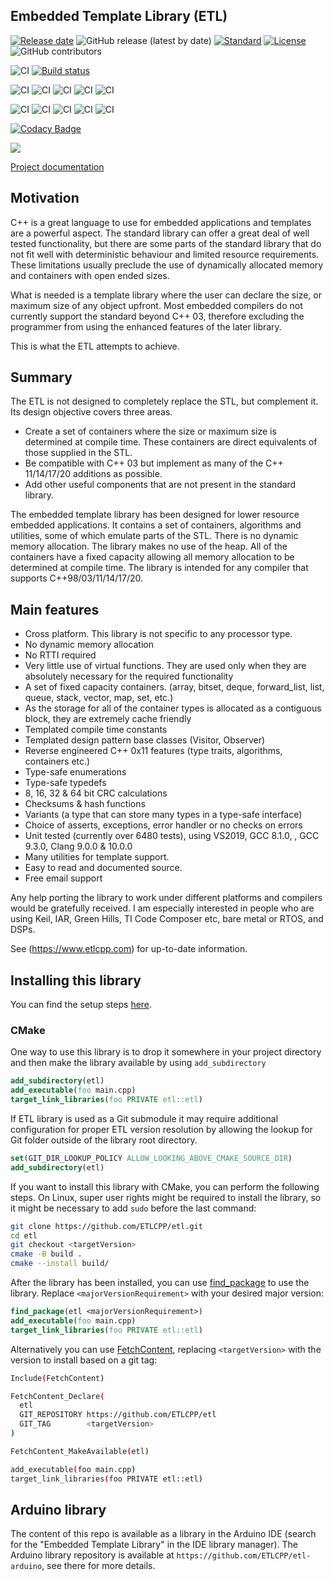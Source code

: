 Embedded Template Library (ETL)
-------------------------

[![Release date](https://img.shields.io/github/release-date/jwellbelove/etl?color=%231182c3)](https://img.shields.io/github/release-date/jwellbelove/etl?color=%231182c3)
![GitHub release (latest by date)](https://img.shields.io/github/v/release/jwellbelove/etl)
[![Standard](https://img.shields.io/badge/c%2B%2B-98/03/11/14/17/20-blue.svg)](https://en.wikipedia.org/wiki/C%2B%2B#Standardization)
[![License](https://img.shields.io/badge/license-MIT-blue.svg)](https://opensource.org/licenses/MIT)
![GitHub contributors](https://img.shields.io/github/contributors-anon/ETLCPP/etl)

![CI](https://github.com/ETLCPP/etl/workflows/msvc/badge.svg?branch=master)
[![Build status](https://ci.appveyor.com/api/projects/status/b7jgecv7unqjw4u0/branch/master?svg=true)](https://ci.appveyor.com/project/jwellbelove/etl/branch/master)

![CI](https://github.com/ETLCPP/etl/actions/workflows/gcc-c++11.yml/badge.svg?branch=master)
![CI](https://github.com/ETLCPP/etl/actions/workflows/gcc-c++14.yml/badge.svg?branch=master)
![CI](https://github.com/ETLCPP/etl/actions/workflows/gcc-c++17.yml/badge.svg?branch=master)
![CI](https://github.com/ETLCPP/etl/actions/workflows/gcc-c++20.yml/badge.svg?branch=master)
![CI](https://github.com/ETLCPP/etl/actions/workflows/gcc-syntax-checks.yml/badge.svg?branch=master)

![CI](https://github.com/ETLCPP/etl/actions/workflows/clang-c++11.yml/badge.svg?branch=master)
![CI](https://github.com/ETLCPP/etl/actions/workflows/clang-c++14.yml/badge.svg?branch=master)
![CI](https://github.com/ETLCPP/etl/actions/workflows/clang-c++17.yml/badge.svg?branch=master)
![CI](https://github.com/ETLCPP/etl/actions/workflows/clang-c++20.yml/badge.svg?branch=master)
![CI](https://github.com/ETLCPP/etl/actions/workflows/clang-syntax-checks.yml/badge.svg?branch=master)

[![Codacy Badge](https://api.codacy.com/project/badge/Grade/3c14cd918ccf40008d0bcd7b083d5946)](https://www.codacy.com/manual/jwellbelove/etl?utm_source=github.com&amp;utm_medium=referral&amp;utm_content=ETLCPP/etl&amp;utm_campaign=Badge_Grade)

[![](https://img.shields.io/static/v1?label=Sponsor&message=%E2%9D%A4&logo=GitHub&color=%23fe8e86)](https://www.etlcpp.com/sponsor.html)

[Project documentation](https://www.etlcpp.com/)

## Motivation

C++ is a great language to use for embedded applications and templates are a powerful aspect. The standard library can offer a great deal of well tested functionality,  but there are some parts of the standard library that do not fit well with deterministic behaviour and limited resource requirements. These limitations usually preclude the use of dynamically allocated memory and containers with open ended sizes.

What is needed is a template library where the user can declare the size, or maximum size of any object upfront. Most embedded compilers do not currently support the standard beyond C++ 03, therefore excluding the programmer from using the enhanced features of the later library.

This is what the ETL attempts to achieve.

## Summary

The ETL is not designed to completely replace the STL, but complement it.
Its design objective covers three areas.

- Create a set of containers where the size or maximum size is determined at compile time. These containers are direct equivalents of those supplied in the STL.
- Be compatible with C++ 03 but implement as many of the C++ 11/14/17/20 additions as possible.
- Add other useful components that are not present in the standard library.

The embedded template library has been designed for lower resource embedded applications.
It contains a set of containers, algorithms and utilities, some of which emulate parts of the STL.
There is no dynamic memory allocation. The library makes no use of the heap. All of the containers have a fixed capacity allowing all memory allocation to be determined at compile time.
The library is intended for any compiler that supports C++98/03/11/14/17/20.

## Main features

- Cross platform. This library is not specific to any processor type.
- No dynamic memory allocation
- No RTTI required
- Very little use of virtual functions. They are used only when they are absolutely necessary for the required functionality
- A set of fixed capacity containers. (array, bitset, deque, forward_list, list, queue,  stack, vector, map, set, etc.)
- As the storage for all of the container types is allocated as a contiguous block, they are extremely cache friendly
- Templated compile time constants
- Templated design pattern base classes (Visitor, Observer)
- Reverse engineered C++ 0x11 features (type traits, algorithms, containers etc.)
- Type-safe enumerations
- Type-safe typedefs
- 8, 16, 32 & 64 bit CRC calculations
- Checksums & hash functions
- Variants (a type that can store many types in a type-safe interface)
- Choice of asserts, exceptions, error handler or no checks on errors
- Unit tested (currently over 6480 tests), using VS2019, GCC 8.1.0, , GCC 9.3.0, Clang 9.0.0 & 10.0.0
- Many utilities for template support.
- Easy to read and documented source.
- Free email support

Any help porting the library to work under different platforms and compilers would be gratefully received.
I am especially interested in people who are using Keil, IAR, Green Hills, TI Code Composer etc, bare metal or RTOS, and DSPs.

See (https://www.etlcpp.com) for up-to-date information.

## Installing this library

You can find the setup steps [here](https://www.etlcpp.com/setup.html).

### CMake

One way to use this library is to drop it somewhere in your project directory
and then make the library available by using `add_subdirectory`

```cmake
add_subdirectory(etl)
add_executable(foo main.cpp)
target_link_libraries(foo PRIVATE etl::etl)
```

If ETL library is used as a Git submodule it may require additional configuration for proper ETL version resolution by allowing the lookup for Git folder outside of the library root directory.

```cmake
set(GIT_DIR_LOOKUP_POLICY ALLOW_LOOKING_ABOVE_CMAKE_SOURCE_DIR)
add_subdirectory(etl)
```

If you want to install this library with CMake, you can perform the following steps. On Linux,
super user rights might be required to install the library, so it might be necessary to add
`sudo` before the last command:

```sh
git clone https://github.com/ETLCPP/etl.git
cd etl
git checkout <targetVersion>
cmake -B build .
cmake --install build/
```

After the library has been installed, you can use
[find_package](https://cmake.org/cmake/help/latest/command/find_package.html) to use the library.
Replace `<majorVersionRequirement>` with your desired major version:

```cmake
find_package(etl <majorVersionRequirement>)
add_executable(foo main.cpp)
target_link_libraries(foo PRIVATE etl::etl)
```


Alternatively you can use [FetchContent](https://cmake.org/cmake/help/latest/module/FetchContent.html),
replacing `<targetVersion>` with the version to install based on a git tag:

```sh
Include(FetchContent)

FetchContent_Declare(
  etl
  GIT_REPOSITORY https://github.com/ETLCPP/etl
  GIT_TAG        <targetVersion>
)

FetchContent_MakeAvailable(etl)

add_executable(foo main.cpp)
target_link_libraries(foo PRIVATE etl::etl)
```

## Arduino library

The content of this repo is available as a library in the Arduino IDE (search for the "Embedded Template Library" in the IDE library manager). The Arduino library repository is available at ```https://github.com/ETLCPP/etl-arduino```, see there for more details.
